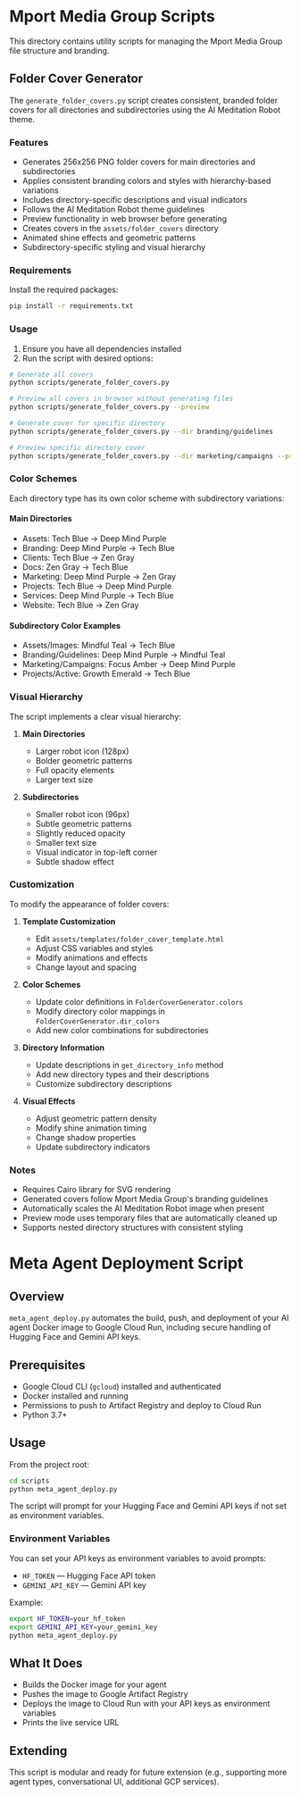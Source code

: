 # Mport Media Group Scripts

This directory contains utility scripts for managing the Mport Media Group file structure and branding.

## Folder Cover Generator

The `generate_folder_covers.py` script creates consistent, branded folder covers for all directories and subdirectories using the AI Meditation Robot theme.

### Features

- Generates 256x256 PNG folder covers for main directories and subdirectories
- Applies consistent branding colors and styles with hierarchy-based variations
- Includes directory-specific descriptions and visual indicators
- Follows the AI Meditation Robot theme guidelines
- Preview functionality in web browser before generating
- Creates covers in the `assets/folder_covers` directory
- Animated shine effects and geometric patterns
- Subdirectory-specific styling and visual hierarchy

### Requirements

Install the required packages:

```bash
pip install -r requirements.txt
```

### Usage

1. Ensure you have all dependencies installed
2. Run the script with desired options:

```bash
# Generate all covers
python scripts/generate_folder_covers.py

# Preview all covers in browser without generating files
python scripts/generate_folder_covers.py --preview

# Generate cover for specific directory
python scripts/generate_folder_covers.py --dir branding/guidelines

# Preview specific directory cover
python scripts/generate_folder_covers.py --dir marketing/campaigns --preview
```

### Color Schemes

Each directory type has its own color scheme with subdirectory variations:

#### Main Directories
- Assets: Tech Blue → Deep Mind Purple
- Branding: Deep Mind Purple → Tech Blue
- Clients: Tech Blue → Zen Gray
- Docs: Zen Gray → Tech Blue
- Marketing: Deep Mind Purple → Zen Gray
- Projects: Tech Blue → Deep Mind Purple
- Services: Deep Mind Purple → Tech Blue
- Website: Tech Blue → Zen Gray

#### Subdirectory Color Examples
- Assets/Images: Mindful Teal → Tech Blue
- Branding/Guidelines: Deep Mind Purple → Mindful Teal
- Marketing/Campaigns: Focus Amber → Deep Mind Purple
- Projects/Active: Growth Emerald → Tech Blue

### Visual Hierarchy

The script implements a clear visual hierarchy:

1. **Main Directories**
   - Larger robot icon (128px)
   - Bolder geometric patterns
   - Full opacity elements
   - Larger text size

2. **Subdirectories**
   - Smaller robot icon (96px)
   - Subtle geometric patterns
   - Slightly reduced opacity
   - Smaller text size
   - Visual indicator in top-left corner
   - Subtle shadow effect

### Customization

To modify the appearance of folder covers:

1. **Template Customization**
   - Edit `assets/templates/folder_cover_template.html`
   - Adjust CSS variables and styles
   - Modify animations and effects
   - Change layout and spacing

2. **Color Schemes**
   - Update color definitions in `FolderCoverGenerator.colors`
   - Modify directory color mappings in `FolderCoverGenerator.dir_colors`
   - Add new color combinations for subdirectories

3. **Directory Information**
   - Update descriptions in `get_directory_info` method
   - Add new directory types and their descriptions
   - Customize subdirectory descriptions

4. **Visual Effects**
   - Adjust geometric pattern density
   - Modify shine animation timing
   - Change shadow properties
   - Update subdirectory indicators

### Notes

- Requires Cairo library for SVG rendering
- Generated covers follow Mport Media Group's branding guidelines
- Automatically scales the AI Meditation Robot image when present
- Preview mode uses temporary files that are automatically cleaned up
- Supports nested directory structures with consistent styling

# Meta Agent Deployment Script

## Overview

`meta_agent_deploy.py` automates the build, push, and deployment of your AI agent Docker image to Google Cloud Run, including secure handling of Hugging Face and Gemini API keys.

## Prerequisites
- Google Cloud CLI (`gcloud`) installed and authenticated
- Docker installed and running
- Permissions to push to Artifact Registry and deploy to Cloud Run
- Python 3.7+

## Usage

From the project root:

```bash
cd scripts
python meta_agent_deploy.py
```

The script will prompt for your Hugging Face and Gemini API keys if not set as environment variables.

### Environment Variables

You can set your API keys as environment variables to avoid prompts:

- `HF_TOKEN` — Hugging Face API token
- `GEMINI_API_KEY` — Gemini API key

Example:

```bash
export HF_TOKEN=your_hf_token
export GEMINI_API_KEY=your_gemini_key
python meta_agent_deploy.py
```

## What It Does
- Builds the Docker image for your agent
- Pushes the image to Google Artifact Registry
- Deploys the image to Cloud Run with your API keys as environment variables
- Prints the live service URL

## Extending
This script is modular and ready for future extension (e.g., supporting more agent types, conversational UI, additional GCP services). 